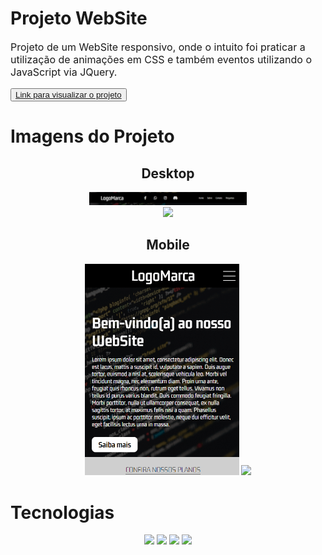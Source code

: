 # Projeto WebSite
<p style="font-size: 16px;">Projeto de um WebSite responsivo, onde o intuito foi praticar a utilização de animações em CSS e também eventos utilizando o JavaScript via JQuery.</p>

<button style="cursor: pointer;"><a href="https://joaoparaujocr.github.io/WebSite/" target="blank">Link para visualizar o projeto</a></button>

# Imagens do Projeto
<div align="center">
    <h2>Desktop</h2>
    <div style="display: inline-block; width: 50%;">
        <img src="images/gif-1.gif">
    </div>
    <div style="display: inline-block; width: 70%;">
        <img src="images/gif-2.gif">
    </div>
    <h2>Mobile</h2>
    <img width="49%" src="images/gif-1m.gif">
    <img width="49.5%" src="images/gif-2m.gif">
</div>

# Tecnologias
<div align="center">
    <img width="35px" src="https://cdn.jsdelivr.net/gh/devicons/devicon/icons/html5/html5-original.svg" />
    <img width="35px" src="https://cdn.jsdelivr.net/gh/devicons/devicon/icons/css3/css3-original.svg" />
    <img width="35px" src="https://cdn.jsdelivr.net/gh/devicons/devicon/icons/javascript/javascript-original.svg" />
    <img width="35px" src="https://cdn.jsdelivr.net/gh/devicons/devicon/icons/jquery/jquery-plain-wordmark.svg" />
</div>
